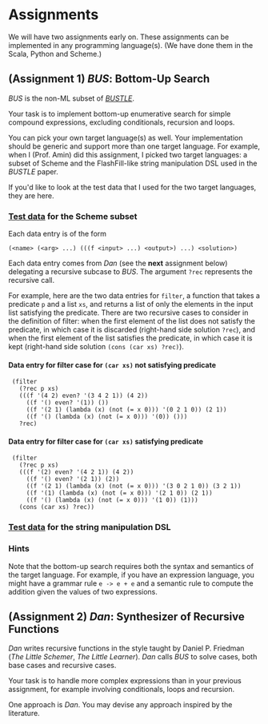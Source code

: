 # Assignments

We will have two assignments early on.
These assignments can be implemented in any programming language(s).
(We have done them in the Scala, Python and Scheme.)

## (**Assignment 1**) _BUS_: Bottom-Up Search

_BUS_ is the non-ML subset of [_BUSTLE_](https://arxiv.org/abs/2007.14381).

Your task is to implement bottom-up enumerative search for simple compound expressions, excluding conditionals, recursion and loops.

You can pick your own target language(s) as well.
Your implementation should be generic and support more than one target language.
For example, when I (Prof. Amin) did this assignment, I picked two target languages: a subset of Scheme and the FlashFill-like string manipulation DSL used in the _BUSTLE_ paper.

If you'd like to look at the test data that I used for the two target languages, they are here.

### [Test data](data/bottomup.scm) for the Scheme subset

Each data entry is of the form

```(<name> (<arg> ...) (((f <input> ...) <output>) ...) <solution>)```

Each data entry comes from _Dan_ (see the **next** assignment below) delegating a recursive subcase to _BUS_. The argument `?rec` represents the recursive call.

For example, here are the two data entries for `filter`, a function that takes a predicate `p` and a list `xs`, and returns a list of only the elements in the input list satisfying the predicate. There are two recursive cases to consider in the definition of filter: when the first element of the list does not satisfy the predicate, in which case it is discarded (right-hand side solution `?rec`), and when the first element of the list satisfies the predicate, in which case it is kept (right-hand side solution `(cons (car xs) ?rec)`).

#### Data entry for filter case for `(car xs)` not satisfying predicate
```
 (filter
   (?rec p xs)
   (((f '(4 2) even? '(3 4 2 1)) (4 2))
     ((f '() even? '(1)) ())
     ((f '(2 1) (lambda (x) (not (= x 0))) '(0 2 1 0)) (2 1))
     ((f '() (lambda (x) (not (= x 0))) '(0)) ()))
   ?rec)
```

#### Data entry for filter case for `(car xs)` satisfying predicate
```
 (filter
   (?rec p xs)
   (((f '(2) even? '(4 2 1)) (4 2))
     ((f '() even? '(2 1)) (2))
     ((f '(2 1) (lambda (x) (not (= x 0))) '(3 0 2 1 0)) (3 2 1))
     ((f '(1) (lambda (x) (not (= x 0))) '(2 1 0)) (2 1))
     ((f '() (lambda (x) (not (= x 0))) '(1 0)) (1)))
   (cons (car xs) ?rec))
```

### [Test data](data/bottomup.txt) for the string manipulation DSL

### Hints

Note that the bottom-up search requires both the syntax and semantics of the target language.
For example, if you have an expression language, you might have a grammar rule `e -> e + e` and a semantic rule to compute the addition given the values of two expressions.

## (**Assignment 2**) _Dan_: Synthesizer of Recursive Functions

_Dan_ writes recursive functions in the style taught by Daniel P. Friedman (_The Little Schemer_, _The Little Learner_).
_Dan_ calls _BUS_ to solve cases, both base cases and recursive cases.

Your task is to handle more complex expressions than in your previous assignment, for example involving conditionals, loops and recursion.

One approach is _Dan_. You may devise any approach inspired by the literature.
